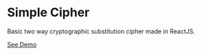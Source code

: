 # Simple Cipher

Basic two way cryptographic substitution cipher made in ReactJS.

[See Demo](https://harisrahman.github.io/cipher/)
